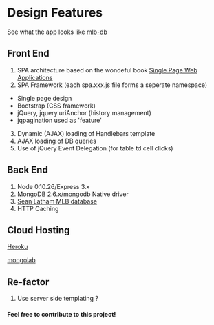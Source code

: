 Design Features
================

See what the app looks like [mlb-db]

Front End
------------
1. SPA architecture based on the wondeful book [Single Page Web Applications]
2. SPA Framework (each spa.xxx.js file forms a seperate namespace)
 - Single page design
 - Bootstrap (CSS framework)
 - jQuery, jquery.uriAnchor (history management)
 - jqpagination used as 'feature'
3. Dynamic (AJAX) loading of Handlebars template
4. AJAX loading of DB queries
5. Use of jQuery Event Delegation (for table td cell clicks)

Back End
----------

1. Node 0.10.26/Express 3.x
2. MongoDB 2.6.x/mongodb Native driver
3. [Sean Latham MLB database]
4. HTTP Caching

Cloud Hosting
--------------
[Heroku]

[mongolab]

Re-factor
----------
1. Use server side templating ?

#### Feel free to contribute to this project!


[Single Page Web Applications]:http://www.amazon.com/Single-Page-Applications-end---end/dp/1617290750/ref=sr_1_1?s=books&ie=UTF8&qid=1405382977&sr=1-1&keywords=single+page+web+applications

[Sean Latham MLB database]:http://www.seanlahman.com/baseball-archive/statistics/

[mlb-db]:http://mlb-db.herokuapp.com/

[Heroku]:https://www.heroku.com/

[mongolab]:https://mongolab.com/welcome/

